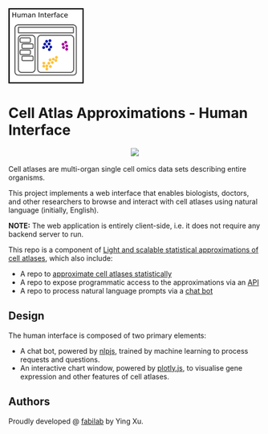 <img src="https://raw.githubusercontent.com/fabilab/cell_atlas_approximations/main/figures/figure_HI.png" width="150" height="150">

# Cell Atlas Approximations - Human Interface

<p align="center">
  <a href="https://www.youtube.com/watch?v=dpX5lGmDUVs&list=PLg5L12XyDFdxLOqmpwB2nsZS_kzt7CnkR&index=1"><img width="600" src="http://i.ytimg.com/vi/dpX5lGmDUVs/hqdefault.jpg"></a>
</p>

Cell atlases are multi-organ single cell omics data sets describing entire organisms.

This project implements a web interface that enables biologists, doctors, and other researchers to browse and interact with cell atlases using natural language (initially, English).

**NOTE:** The web application is entirely client-side, i.e. it does not require any backend server to run.

This repo is a component of [Light and scalable statistical approximations of cell atlases](https://chanzuckerberg.com/science/programs-resources/single-cell-biology/data-insights/light-and-scalable-statistical-approximations-of-cell-atlases/), which also include:

- A repo to [approximate cell atlases statistically](https://github.com/fabilab/cell_atlas_approximations_compression)
- A repo to expose programmatic access to the approximations via an [API](https://github.com/fabilab/cell_atlas_approximations_API)
- A repo to process natural language prompts via a [chat bot](https://github.com/fabilab/cell_atlas_approximations_NLP)

## Design
The human interface is composed of two primary elements:
- A chat bot, powered by [nlpjs](https://github.com/axa-group/nlp.js), trained by machine learning to process requests and questions.
- An interactive chart window, powered by [plotly.js](https://plotly.com/javascript/react/), to visualise gene expression and other features of cell atlases.

## Authors
Proudly developed @ [fabilab](https://fabilab.org) by Ying Xu.
